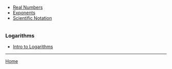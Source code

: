 <div>
  <!-- First list -->
  <ul style="display:inline-block; vertical-align:top; margin-right:2em;">
    <li><a href="./algebra/prerequisites/1_Real_Numbers.html">Real Numbers</a></li>
    <li><a href="./algebra/prerequisites/2_Exponents.html">Exponents</a></li>
    <li><a href="./algebra/prerequisites/3_Scientific_Notation.html">Scientific Notation</a></li>
  </ul>

  <!-- Second list -->
  <ul style="display:inline-block; vertical-align:top;">
    
  </ul>
</div>

### Logarithms

- [Intro to Logarithms](./logarithms/1_Intro_to_Logarithms.md)

---

[Home](./../README.md)